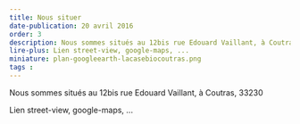```yaml
---
title: Nous situer
date-publication: 20 avril 2016
order: 3
description: Nous sommes situés au 12bis rue Edouard Vaillant, à Coutras, 33230
lire-plus: Lien street-view, google-maps, ...
miniature: plan-googleearth-lacasebiocoutras.png
tags : 
---
```


<!--fin-excerpt-->
<!-- ******************************** -->
<!-- **** début contenu détaillé **** -->

Nous sommes situés au 12bis rue Edouard Vaillant, à Coutras, 33230


Lien street-view, google-maps, ...

<!-- **** fin contenu détaillé **** -->
<!-- ****************************** -->
